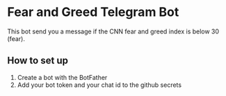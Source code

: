 # Fear and Greed Telegram Bot
This bot send you a message if the CNN fear and greed index is below 30 (fear).
## How to set up
1. Create a bot with the BotFather
2. Add your bot token and your chat id to the github secrets